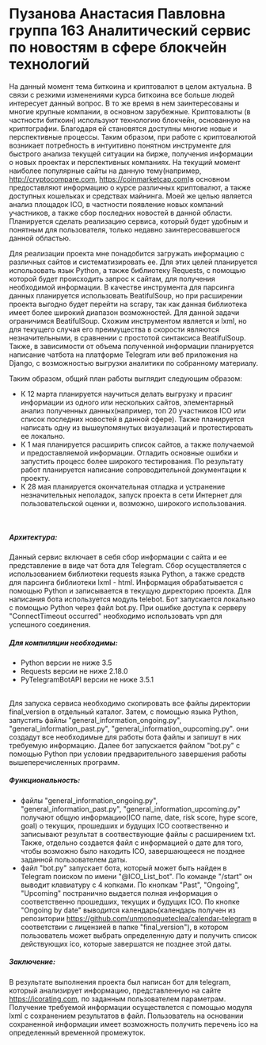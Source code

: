 # Пузанова Анастасия Павловна группа 163 Аналитический сервис по новостям в сфере блокчейн технологий 
На данный момент тема биткоина и криптовалют в целом актуальна. В связи с резкими изменениями курса биткоина все больше людей интересует данный вопрос. В то же время в нем заинтересованы и многие крупные компании, в основном зарубежные. Криптовалюты (в частности биткоин) используют технологию блокчейн, основанную на криптографии. Благодаря ей становятся доступны многие новые и перспективные процессы.
Таким образом, при работе с криптовалютой возникает потребность в интуитивно понятном инструменте для быстрого анализа текущей ситуации на бирже, получения информации о новых проектах и перспективных компаниях. На текущий момент наиболее популярные сайты на данную тему(например, http://cryptocompare.com, https://coinmarketcap.com)в основном предоставляют информацию о курсе различных криптовалют, а также доступных кошельках и средствах майнинга. Моей же целью является анализ площадок ICO, в частности появление новых компаний участников, а также сбор последних новостей в данной области. Планируется сделать реализацию сервиса, который будет удобным и понятным для пользователя, только недавно заинтересовавшегося данной областью. <br/>

Для реализации проекта мне понадобится загружать информацию с различных сайтов и систематизировать ее. Для этих целей планируется использовать язык Python, а также библиотеку Requests, с помощью которой будет происходить запрос к сайтам, для получения необходимой информации. В качестве инструмента для парсинга данных планируется использовать BeatifulSoup, но при расширении проекта выгодно будет перейти на scrapy, так как данная библиотека имеет более широкий диапазон возможностей. Для данной задачи ограничимся BeatifulSoup. Схожим инструментом является и lxml, но для текущего случая его преимущества в скорости являются незначительными, в сравнении с простотой синтаксиса BeatifulSoup. Также, в зависимости от объема полученной информации планируется написание чатбота на платформе Telegram или веб приложения на Django, с возможностью выгрузки аналитики по собранному материалу.<br/>

Таким образом, общий план работы выглядит следующим образом:
* К 12 марта планируется научиться делать выгрузку и прасинг информации из одного или нескольких сайтов, элементарный анализ полученных данных(например, топ 20 участников ICO или список последних новостей в данной сфере). Также планируется написать одну из вышеупомянутых визуализаций и протестировать ее локально.
* К 1 мая планируется расширить список сайтов, а также получаемой и предоставляемой информации. Отладить основные ошибки и запустить процесс более широкого тестирования. По результату работ планируется написание сопроводительной документации к проекту.
* К 28 мая планируется окончательная отладка и устранение незначительных неполадок, запуск проекта в сети Интернет для пользовательской оценки и, возможно, широкого использования.
<br/>

##### Архитектура:
Данный сервис включает в себя сбор информации с сайта и ее представление в виде чат бота для Telegram. Сбор осуществляется с использованием библиотеки requests языка Python, а также средств для парсинга библиотеки lxml - html. Информация обрабатывается с помощью Python и записывается в текущую директорию проекта. Для написания бота используется модуль telebot. Бот запускается локально с помощью Python через файл bot.py. При ошибке доступа к серверу "ConnectTimeout occurred" необходимо использовать vpn для успешного соединения. 
<br/>

##### Для компиляции необходимы:
* Python версии не ниже 3.5
* Requests версии не ниже 2.18.0
* PyTelegramBotAPI версии не ниже 3.5.1
<br/>
Для запуска сервиса необходимо скопировать все файлы директории final_version в отдельный каталог. Затем, с помощью языка Python, запустить файлы "general_information_ongoing.py", "general_information_past.py", "general_information_oupcoming.py". они создадут все необходимые для работы бота файлы и запишут в них требуемую информацию.
Далее бот запускается файлом "bot.py" с помощью Python при условии предварительного завершения работы вышеперечисленных программ.
<br/>

##### Функциональность:
* файлы "general_information_ongoing.py", "general_information_past.py", "general_information_upcoming.py" получают общую информацию(ICO name, date, risk score, hype score, goal) о текущих, прошедших и будущих ICO соотвественно и записывают результат в соотвествующие файлы с расширением txt. Также, отдельно создается файл с информацией о дате для того, чтобы возможно было находить ICO, завершающееся не позднее заданной пользователем даты. 
* файл "bot.py" запускает бота, который может быть найден в Telegram поиском по имени "@ICO_List_bot". По команде "/start" он выводит клавиатуру с 4 копками. По кнопкам "Past", "Ongoing", "Upcoming" постранично выдается полная информация о соответственно прошедших, текущих и будущих ICO. По кнопке "Ongoing by date" выводится календарь(календарь получен из репозитории https://github.com/unmonoqueteclea/calendar-telegram в соответствии с лицензией в папке "final_version"), в котором пользователь может выбрать определенную дату и получить список действующих ico, которые завершатся не позднее этой даты.

##### Заключение:
В результате выполнения проекта был написан бот для telegram, который анализирует информацию, представленную на сайте https://icorating.com, по заданным пользователем параметрам. Получение требуемой информации осуществлется с помощью модуля lxml с сохранением результатов в файл. Пользователь на основании сохраненной информации имеет возможность получить перечень ico на определенный временной промежуток.
